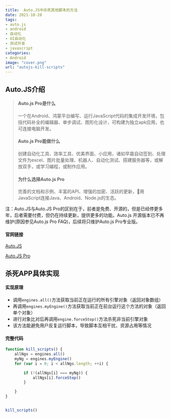 ```yaml
---
title:  Auto.JS中杀死其他脚本的方法
date: 2021-10-28
tags:
- auto.js
- android
- 自动化
- UI自动化
- 测试开发
- javascript
categories: 
- Android
image: "cover.png"
url: "autojs-kill-scripts"
---
```



## Auto.JS介绍



>#### Auto.js Pro是什么
>
>一个在Android、鸿蒙平台编写、运行JavaScript代码的集成开发环境，包括代码补全的编辑器、单步调试、图形化设计，可构建为独立apk应用，也可连接电脑开发。
>
>
>
>#### Auto.js Pro能做什么
>
>创建自动化工具、效率工具、优美界面、小应用，诸如早晨自动签到、处理文件为excel、图片批量处理、机器人、自动化测试、搭建服务器等，或解放双手，或学习编程，或制作应用。
>
>
>
>#### 为什么选择Auto.js Pro
>
>完善的文档和示例、丰富的API、增强的加密、活跃的更新，用JavaScript连接Java、Android、Node.js的生态。

注：Auto.JS与Auto.JS Pro的区别在于，前者是免费、开源的，但是已经停更多年，后者需要付费，但仍在持续更新，提供更多的功能。Auto.js 开源版本已不再维护(原因参见Auto.js Pro FAQ)，后续将只维护Auto.js Pro专业版。
<!-- more -->



#### 官网链接

[Auto.JS](https://hyb1996.github.io/AutoJs-Docs/#/)

[Auto.JS Pro](https://pro.autojs.org/)





## 杀死APP具体实现

#### 实现原理

- 调用`engines.all()`方法获取当前正在运行的所有引擎对象（返回对象数组）
- 再调用`engines.myEngine()`方法获取当前正在前台运行这个方法的对象（返回单个对象）
- 进行对象比对后再调用`engine.forceStop()`方法杀死非当前引擎对象
- 该方法能避免用户反复运行脚本，导致脚本互相干扰、资源占用等情况



#### 完整代码

```javascript
function kill_scripts() {
    allNgs = engines.all()
    myNg = engines.myEngine()
    for (var i = 0; i < allNgs.length; ++i) {

        if (!(allNgs[i] === myNg)) {
            allNgs[i].forceStop()
        }

    }
}


kill_scripts()
```



